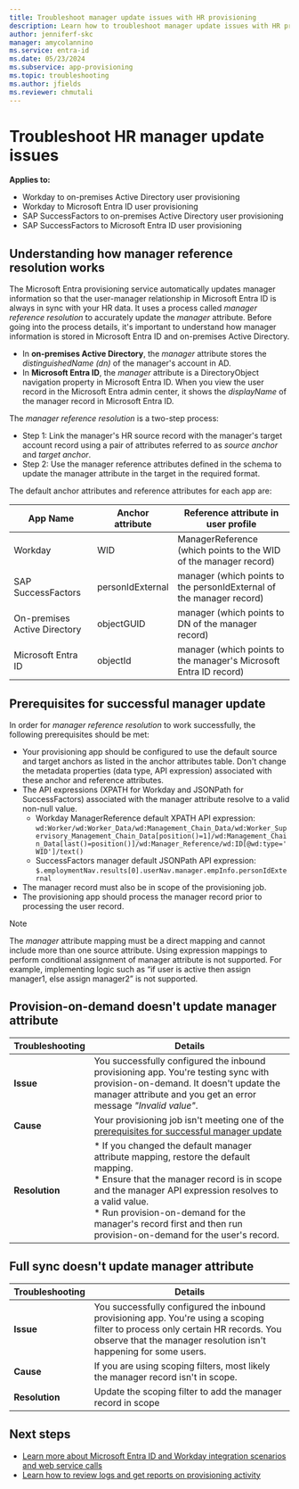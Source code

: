 ```yaml
---
title: Troubleshoot manager update issues with HR provisioning
description: Learn how to troubleshoot manager update issues with HR provisioning
author: jenniferf-skc
manager: amycolannino
ms.service: entra-id
ms.date: 05/23/2024
ms.subservice: app-provisioning
ms.topic: troubleshooting
ms.author: jfields
ms.reviewer: chmutali
---
```


# Troubleshoot HR manager update issues

**Applies to:**
* Workday to on-premises Active Directory user provisioning
* Workday to Microsoft Entra ID user provisioning
* SAP SuccessFactors to on-premises Active Directory user provisioning
* SAP SuccessFactors to Microsoft Entra ID user provisioning

## Understanding how manager reference resolution works
The Microsoft Entra provisioning service automatically updates manager information so that the user-manager relationship in Microsoft Entra ID is always in sync with your HR data. It uses a process called *manager reference resolution* to accurately update the *manager* attribute. Before going into the process details, it's important to understand how manager information is stored in Microsoft Entra ID and on-premises Active Directory. 

* In **on-premises Active Directory**, the *manager* attribute stores the *distinguishedName (dn)* of the manager's account in AD. 
* In **Microsoft Entra ID**, the *manager* attribute is a DirectoryObject navigation property in Microsoft Entra ID. When you view the user record in the Microsoft Entra admin center, it shows the *displayName* of the manager record in Microsoft Entra ID. 

The *manager reference resolution* is a two-step process: 
* Step 1: Link the manager's HR source record with the manager's target account record using a pair of attributes referred to as *source anchor* and *target anchor*. 
* Step 2: Use the manager reference attributes defined in the schema to update the manager attribute in the target in the required format. 

The default anchor attributes and reference attributes for each app are: 

| App Name | Anchor attribute | Reference attribute in user profile | 
|--|--|--| 
| Workday | WID | ManagerReference (which points to the WID of the manager record) |
| SAP SuccessFactors | personIdExternal | manager (which points to the personIdExternal of the manager record) |
| On-premises Active Directory | objectGUID | manager (which points to DN of the manager record) |
| Microsoft Entra ID | objectId | manager (which points to the manager's Microsoft Entra ID record) |

## Prerequisites for successful manager update
In order for *manager reference resolution* to work successfully, the following prerequisites should be met: 
* Your provisioning app should be configured to use the default source and target anchors as listed in the anchor attributes table. Don't change the metadata properties (data type, API expression) associated with these anchor and reference attributes. 
* The API expressions (XPATH for Workday and JSONPath for SuccessFactors) associated with the manager attribute resolve to a valid non-null value. 
   * Workday ManagerReference default XPATH API expression: `wd:Worker/wd:Worker_Data/wd:Management_Chain_Data/wd:Worker_Supervisory_Management_Chain_Data[position()=1]/wd:Management_Chain_Data[last()=position()]/wd:Manager_Reference/wd:ID[@wd:type='WID']/text()`
   * SuccessFactors manager default JSONPath API expression: `$.employmentNav.results[0].userNav.manager.empInfo.personIdExternal`
* The manager record must also be in scope of the provisioning job. 
* The provisioning app should process the manager record prior to processing the user record. 

> [!NOTE]
> The *manager* attribute mapping must be a direct mapping and cannot include more than one source attribute. Using expression mappings to perform conditional assignment of manager attribute is not supported. For example, implementing logic such as “if user is active then assign manager1, else assign manager2” is not supported. 


## Provision-on-demand doesn't update manager attribute
| Troubleshooting | Details |
|--|--|
| **Issue** | You successfully configured the inbound provisioning app. You're testing sync with provision-on-demand. It doesn't update the manager attribute and you get an error message *"Invalid value"*.  |
| **Cause** | Your provisioning job isn't meeting one of the [prerequisites for successful manager update](#prerequisites-for-successful-manager-update)  |
| **Resolution** | *  If you changed the default manager attribute mapping, restore the default mapping. <br> * Ensure that the manager record is in scope and the manager API expression resolves to a valid value. <br> * Run provision-on-demand for the manager's record first and then run provision-on-demand for the user's record.  |

## Full sync doesn't update manager attribute
| Troubleshooting | Details |
|--|--|
| **Issue** | You successfully configured the inbound provisioning app. You're using a scoping filter to process only certain HR records. You observe that the manager resolution isn't happening for some users.  |
| **Cause** | If you are using scoping filters, most likely the manager record isn't in scope.  |
| **Resolution** | Update the scoping filter to add the manager record in scope  |

## Next steps

* [Learn more about Microsoft Entra ID and Workday integration scenarios and web service calls](workday-integration-reference.md)
* [Learn how to review logs and get reports on provisioning activity](check-status-user-account-provisioning.md)

